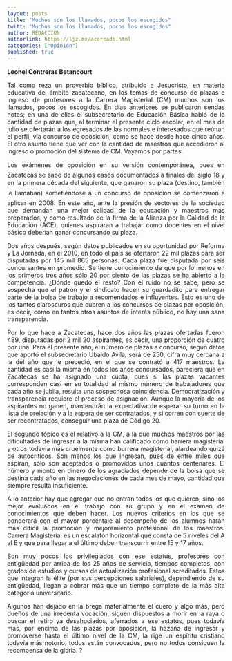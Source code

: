 ```yaml
---
layout: posts
title: "Muchos son los llamados, pocos los escogidos"
twitt: "Muchos son los llamados, pocos los escogidos"
author: REDACCION
authorlink: https://ljz.mx/acercade.html
categories: ["Opinión"]
published: true
---
```

<p style="text-align: justify;">
  <strong>Leonel Contreras Betancourt</strong>
</p>

<p style="text-align: justify;">
  Tal como reza un proverbio bíblico, atribuido a Jesucristo, en materia educativa del ámbito zacatecano, en los temas de concurso de plazas e ingreso de profesores a la Carrera Magisterial (CM) muchos son los llamados, pocos los escogidos. En días anteriores se publicaron sendas notas; en una de ellas el subsecretario de Educación Básica habló de la cantidad de plazas que, al terminar el presente ciclo escolar, en el mes de julio se ofertarán a los egresados de las normales e interesados que reúnan el perfil, vía concurso de oposición, como se hace desde hace cinco años. El otro asunto tiene que ver con la cantidad de maestros que accedieron al ingreso o promoción del sistema de CM. Vayamos por partes.
</p>

<p style="text-align: justify;">
  Los exámenes de oposición en su versión contemporánea, pues en Zacatecas se sabe de algunos casos documentados a finales del siglo 18 y en la primera década del siguiente, que ganaron su plaza (destino, también le llamaban) sometiéndose a un concurso de oposición se comenzaron a aplicar en 2008. En este año, ante la presión de sectores de la sociedad que demandan una mejor calidad de la educación y maestros más preparados, y como resultado de la firma de la Alianza por la Calidad de la Educación (ACE), quienes aspiraran a trabajar como docentes en el nivel básico deberían ganar concursando su plaza.
</p>

<p style="text-align: justify;">
  Dos años después, según datos publicados en su oportunidad por Reforma y La Jornada, en el 2010, en todo el país se ofertaron 22 mil plazas para ser disputadas por 145 mil 865 personas. Cada plaza fue disputada por seis concursantes en promedio. Se tiene conocimiento de que por lo menos en los primeros tres años sólo 20 por ciento de las plazas se ha abierto a la competencia. ¿Dónde quedó el resto? Con el ruido no se sabe, pero se sospecha que el patrón y el sindicato hacen su guardadito para entregar parte de la bolsa de trabajo a recomendados e influyentes. Esto es uno de los tantos claroscuros que cubren a los concursos de plazas por oposición, es decir, como en tantos otros asuntos de interés público, no hay una sana transparencia.
</p>

<p style="text-align: justify;">
  Por lo que hace a Zacatecas, hace dos años las plazas ofertadas fueron 489, disputadas por 2 mil 20 aspirantes, es decir, una proporción de cuatro por una. Para el presente año, el número de plazas a concurso, según datos que aportó el subsecretario Ubaldo Avila, será de 250, cifra muy cercana a la del año que le precedió, en el que se contrató a 417 maestros. La cantidad es casi la misma en todos los años concursados, pareciera que en Zacatecas se ha asignado una cuota, pues si las plazas vacantes corresponden casi en su totalidad al mismo número de trabajadores que cada año se jubila, resulta una sospechosa coincidencia. Democratización y transparencia requiere el proceso de asignación. Aunque la mayoría de los aspirantes no ganen, mantendrán la expectativa de esperar su turno en la lista de prelación y a la espera de ser contratados, y si corren con suerte de ser recontratados, conseguir una plaza de Código 20.
</p>

<p style="text-align: justify;">
  El segundo tópico es el relativo a la CM, a la que muchos maestros por las dificultades de ingresar a la misma han calificado como barrera magisterial y otros todavía más cruelmente como burrera magisterial, alardeando quizá de autocríticos. Son menos los que ingresan, pues de entre miles que aspiran, sólo son aceptados o promovidos unos cuantos centenares. El número y monto en dinero de los agraciados depende de la bolsa que se destina cada año en las negociaciones de cada mes de mayo, cantidad que siempre resulta insuficiente.
</p>

<p style="text-align: justify;">
  A lo anterior hay que agregar que no entran todos los que quieren, sino los mejor evaluados en el trabajo con su grupo y en el examen de conocimientos que deben hacer. Los nuevos criterios en los que se ponderará con el mayor porcentaje al desempeño de los alumnos harán más difícil la promoción y mejoramiento profesional de los maestros. Carrera Magisterial es un escalafón horizontal que consta de 5 niveles del A al E y que para llegar a el último deben transcurrir entre 15 y 17 años.
</p>

<p style="text-align: justify;">
  Son muy pocos los privilegiados con ese estatus, profesores con antigüedad por arriba de los 25 años de servicio, tiempos completos, con grados de estudios y cursos de actualización profesional acreditados. Estos que integran la élite (por sus percepciones salariales), dependiendo de su antigüedad, llegan a cobrar más que un tiempo completo de la más alta categoría universitario.
</p>

<p style="text-align: justify;">
  Algunos han dejado en la brega materialmente el cuero y algo más, pero dueños de una irredenta vocación, siguen dispuestos a morir en la raya o buscar el retiro ya desahuciados, aferrados a ese estatus, pues todavía más, por encima de las plazas por oposición, la hazaña de ingresar y promoverse hasta el último nivel de la CM, la rige un espíritu cristiano todavía más notorio; todos están convocados, pero no todos consiguen la recompensa de la gloria. ?
</p>
